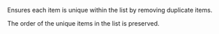 Ensures each item is unique within the list by removing duplicate items.

The order of the unique items in the list is preserved.
